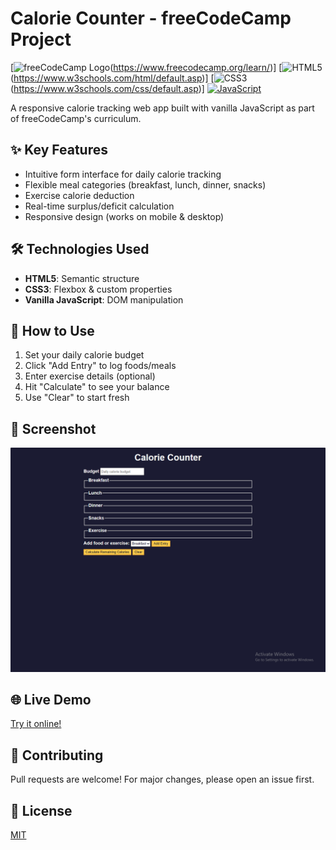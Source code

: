 # Calorie Counter - freeCodeCamp Project

[![freeCodeCamp Logo](https://design-style-guide.freecodecamp.org/downloads/fcc_primary_large.jpg)(https://www.freecodecamp.org/learn/)]
[![HTML5](https://img.shields.io/badge/HTML5-E34F26?style=flat&logo=html5&logoColor=white)(https://www.w3schools.com/html/default.asp)]
[![CSS3](https://img.shields.io/badge/CSS3-1572B6?style=flat&logo=css3&logoColor=white)(https://www.w3schools.com/css/default.asp)]
[![JavaScript](https://img.shields.io/badge/JavaScript-F7DF1E?style=flat&logo=javascript&logoColor=black)](https://www.w3schools.com/js/)

A responsive calorie tracking web app built with vanilla JavaScript as part of freeCodeCamp's curriculum.

## ✨ Key Features

- Intuitive form interface for daily calorie tracking
- Flexible meal categories (breakfast, lunch, dinner, snacks)
- Exercise calorie deduction
- Real-time surplus/deficit calculation
- Responsive design (works on mobile & desktop)

## 🛠️ Technologies Used

- **HTML5**: Semantic structure
- **CSS3**: Flexbox & custom properties
- **Vanilla JavaScript**: DOM manipulation

## 🚀 How to Use

1. Set your daily calorie budget
2. Click "Add Entry" to log foods/meals
3. Enter exercise details (optional)
4. Hit "Calculate" to see your balance
5. Use "Clear" to start fresh

## 📸 Screenshot

![Calorie Counter Interface](screenshot.png)

## 🌐 Live Demo

[Try it online!](https://abdulrahmanfrontend.github.io/fcc-calorie-counter/)

## 🤝 Contributing

Pull requests are welcome! For major changes, please open an issue first.

## 📜 License

[MIT](https://choosealicense.com/licenses/mit/)

